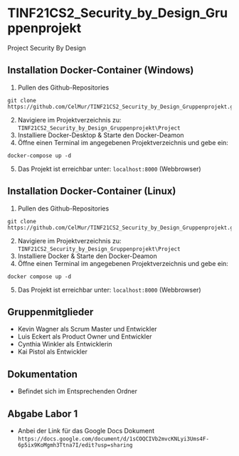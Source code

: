 # TINF21CS2_Security_by_Design_Gruppenprojekt
Project Security By Design

## Installation Docker-Container (Windows)
1. Pullen des Github-Repositories
```
git clone https://github.com/CelMur/TINF21CS2_Security_by_Design_Gruppenprojekt.git
```
2. Navigiere im Projektverzeichnis zu: `TINF21CS2_Security_by_Design_Gruppenprojekt\Project`
3. Installiere Docker-Desktop & Starte den Docker-Deamon
4. Öffne einen Terminal im angegebenen Projektverzeichnis und gebe ein:
```
docker-compose up -d
```
5. Das Projekt ist erreichbar unter: `localhost:8000` (Webbrowser)

## Installation Docker-Container (Linux)
1. Pullen des Github-Repositories
```
git clone https://github.com/CelMur/TINF21CS2_Security_by_Design_Gruppenprojekt.git
```
2. Navigiere im Projektverzeichnis zu: `TINF21CS2_Security_by_Design_Gruppenprojekt\Project`
3. Installiere Docker & Starte den Docker-Deamon
4. Öffne einen Terminal im angegebenen Projektverzeichnis und gebe ein:
```
docker compose up -d
```
5. Das Projekt ist erreichbar unter: `localhost:8000` (Webbrowser)

## Gruppenmitglieder
- Kevin Wagner als Scrum Master und Entwickler
- Luis Eckert als Product Owner und Entwickler
- Cynthia Winkler als Entwicklerin
- Kai Pistol als Entwickler

## Dokumentation
- Befindet sich im Entsprechenden Ordner
  
## Abgabe Labor 1
- Anbei der Link für das Google Docs Dokument `https://docs.google.com/document/d/1sCOQCIVb2mvcKNLyi3Ums4F-6p5ix9KoMgmh3Ttna7I/edit?usp=sharing`
